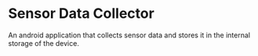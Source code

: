 # Sensor Data Collector
An android application that collects sensor data and stores it in the internal storage of the device.
